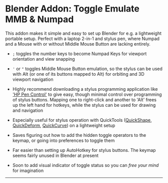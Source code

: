 # Blender Addon: Toggle Emulate MMB & Numpad

<!-- # toggle_emulate_mmb_numpad -->
This addon makes it simple and easy to set up Blender for e.g. a lightweight portable setup. Perfect with a laptop 2-in-1 and stylus pen, where Numpad and a Mouse with or without Middle Mouse Button are lacking entirely.


- `;` toggles the number keys to become Numpad Keys for viewport orientation and view snapping
- `'` or `"` toggles Middle Mouse Button emulation, so the stylus can be used with Alt (or one of its buttons mapped to Alt) for orbiting and 3D viewport navigation

- Highly recommend downloading a stylus programming application like ['HP Pen Control'](https://www.microsoft.com/store/productId/9PJ3VGVQ4NMP) to give easy, though minimal control over programming of stylus buttons. Mapping one to right-click and another to 'Alt' frees up the left hand for hotkeys, while the stylus can be used for drawing and navigation

- Especially useful for stylus operation with QuickTools ([QuickShape](https://gumroad.com/jamajurabaev#tOWta), [QuickDeform](https://gumroad.com/alksndr), [QuickCurve](https://gumroad.com/jamajurabaev#EmBrX)) on a lightweight setup

- Saves figuring out how to add the hidden toggle operators to the keymap, or going into preferences to toggle them

- Far easier than setting up AutoHotkey for stylus buttons. The keymap seems fairly unused in Blender at present

- Soon to add visual indicator of toggle status so you can *free your mind* for imagination

-------------------------------------------------------------------------
